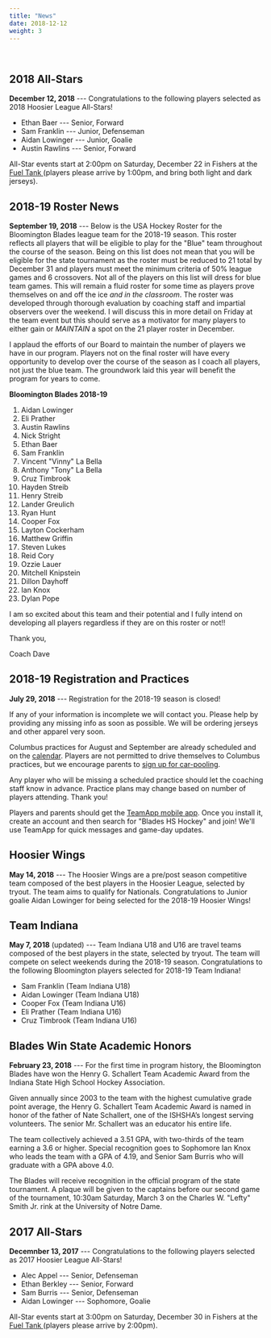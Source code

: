 ```yaml
---
title: "News"
date: 2018-12-12
weight: 3
---
```


<div class="sponsorcontainer">
  <a id="news-a1" href="#"><img id="news-s1" class="image sponsor"></a>
  <a id="news-a2" href="#"><img id="news-s2" class="image sponsor"></a>
</div>

2018 All-Stars
--------------
**December 12, 2018** --- Congratulations to the following players selected as 2018 Hoosier League All-Stars!

- Ethan Baer --- Senior, Forward
- Sam Franklin --- Junior, Defenseman
- Aidan Lowinger --- Junior, Goalie
- Austin Rawlins --- Senior, Forward

All-Star events start at 2:00pm on
Saturday, December 22 in Fishers at the [Fuel Tank <span class="icon
fa-map-marker"></span>][fuel] (players please arrive by 1:00pm, and bring both light and dark jerseys). 

2018-19 Roster News
-------------------

**September 19, 2018** --- Below is the USA Hockey Roster for the
Bloomington Blades league team for the 2018-19 season. This roster
reflects all players that will be eligible to play for the "Blue" team
throughout the course of the season. Being on this list does not mean
that you will be eligible for the state tournament as the roster must
be reduced to 21 total by December 31 and players must meet the minimum
criteria of 50% league games and 6 crossovers. Not all of the players
on this list will dress for blue team games. This will remain a fluid
roster for some time as players prove themselves on and off the ice
*and in the classroom*. The roster was developed through thorough
evaluation by coaching staff and impartial observers over the
weekend. I will discuss this in more detail on Friday at the team
event but this should serve as a motivator for many players to either
gain or *MAINTAIN* a spot on the 21 player roster in December.

I applaud the efforts of our Board to maintain the number of players
we have in our program. Players not on the final roster will have
every opportunity to develop over the course of the season as I coach
all players, not just the blue team. The groundwork laid this year
will benefit the program for years to come.

**Bloomington Blades 2018-19**

1. Aidan Lowinger
1. Eli Prather
1. Austin Rawlins
1. Nick Stright
1. Ethan Baer
1. Sam Franklin
1. Vincent "Vinny" La Bella
1. Anthony "Tony" La Bella
1. Cruz Timbrook
1. Hayden Streib
1. Henry Streib
1. Lander Greulich
1. Ryan Hunt
1. Cooper Fox
1. Layton Cockerham
1. Matthew Griffin
1. Steven Lukes
1. Reid Cory
1. Ozzie Lauer
1. Mitchell Knipstein
1. Dillon Dayhoff
1. Ian Knox
1. Dylan Pope

I am so excited about this team and their potential and I fully intend
on developing all players regardless if they are on this roster or
not!!

Thank you,

Coach Dave


2018-19 Registration and Practices
----------------------------------
**July 29, 2018** --- Registration for the 2018-19 season is closed!

If any of your information is incomplete we will contact you. Please
help by providing any missing info as soon as possible. We will be
ordering jerseys and other apparel very soon.

Columbus practices for August and September are already scheduled and
on the [calendar][cal]. Players are not permitted to drive themselves
to Columbus practices, but we encourage parents to [sign up for
car-pooling][carpool].

Any player who will be missing a scheduled practice should let
the coaching staff know in advance. Practice plans may change based on number
of players attending. Thank you!

Players and parents should get the [TeamApp mobile
app][teamapp]. Once you install it, create an account and then search
for "Blades HS Hockey" and join! We'll use TeamApp for quick messages
and game-day updates.

[carpool]: https://www.signupgenius.com/go/10C084BACAA28A0FA7-blades7/15646395
[teamapp]: https://www.teamapp.com/app
[cal]: https://calendar.google.com/calendar/embed?src=epsc9ra4unbaelg6bns4r4ifro%40group.calendar.google.com&ctz=America/New_York


Hoosier Wings
-------------
**May 14, 2018** --- The Hoosier Wings are a pre/post season competitive
team composed of the best players in the Hoosier League, selected by
tryout. The team aims to qualify for Nationals. Congratulations to
Junior goalie Aidan Lowinger for being selected for the 2018-19
Hoosier Wings!


Team Indiana
------------
**May 7, 2018** (updated) --- Team Indiana U18 and U16 are travel teams
composed of the best players in the state, selected by tryout. The
team will compete on select weekends during the 2018-19
season. Congratulations to the following Bloomington players selected
for 2018-19 Team Indiana!

- Sam Franklin (Team Indiana U18)
- Aidan Lowinger (Team Indiana U18)
- Cooper Fox (Team Indiana U16)
- Eli Prather (Team Indiana U16)
- Cruz Timbrook (Team Indiana U16)


Blades Win State Academic Honors
--------------------------------
**February 23, 2018** --- For the first time in program history, the
Bloomington Blades have won the Henry G. Schallert Team Academic Award
from the Indiana State High School Hockey Association.

Given annually since 2003 to the team with the highest cumulative
grade point average, the Henry G. Schallert Team Academic Award is
named in honor of the father of Nate Schallert, one of the ISHSHA’s
longest serving volunteers. The senior Mr. Schallert was an educator
his entire life.

The team collectively achieved a 3.51 GPA, with two-thirds of the team
earning a 3.6 or higher. Special recognition goes to Sophomore
Ian Knox who leads the team with a GPA of 4.19, and Senior Sam Burris
who will graduate with a GPA above 4.0.

The Blades will receive recognition in the official program of the
state tournament. A plaque will be given to the captains before our
second game of the tournament, 10:30am Saturday, March 3 on the
Charles W. "Lefty" Smith Jr. rink at the University of Notre Dame.

2017 All-Stars
--------------
**Decemnber 13, 2017** --- Congratulations to the following players selected as 2017 Hoosier League All-Stars!

- Alec Appel --- Senior, Defenseman
- Ethan Berkley --- Senior, Forward
- Sam Burris --- Senior, Defenseman
- Aidan Lowinger --- Sophomore, Goalie

All-Star events start at 3:00pm on
Saturday, December 30 in Fishers at the [Fuel Tank <span class="icon
fa-map-marker"></span>][fuel] (players please arrive by 2:00pm). 


[basswood]: https://www.google.com/maps/place/Basswood+Apartments,+1000+S+Basswood+Cir,+Bloomington,+IN+47403/@39.1518655,-86.5708355,17z/data=!4m2!3m1!1s0x886c677a6ac12c4d:0x830c6aebc265b08
[fuel]: https://maps.google.com/maps?hl=en&q=Fuel%20Tank%20at%20Fishers%2C%209022%20E%20126th%20St%2C%20Fishers%2C%20IN%2046038%2C%20US
[jay]: mailto:jbaer@bloomingtonblades.com
